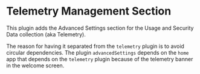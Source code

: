# Telemetry Management Section

This plugin adds the Advanced Settings section for the Usage and Security Data collection (aka Telemetry).

The reason for having it separated from the `telemetry` plugin is to avoid circular dependencies. The plugin `advancedSettings` depends on the `home` app that depends on the `telemetry` plugin because of the telemetry banner in the welcome screen.
